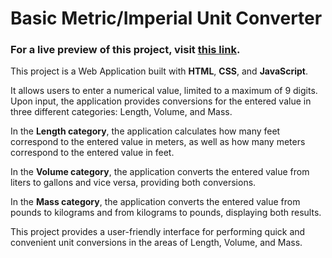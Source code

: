 # Basic Metric/Imperial Unit Converter

### **For a live preview of this project, visit [this link](https://basic-imperial-converter.netlify.app/).**

This project is a Web Application built with **HTML**, **CSS**, and **JavaScript**.

It allows users to enter a numerical value, limited to a maximum of 9 digits. Upon input, the application provides conversions for the entered value in three different categories: Length, Volume, and Mass.

In the **Length category**, the application calculates how many feet correspond to the entered value in meters, as well as how many meters correspond to the entered value in feet.

In the **Volume category**, the application converts the entered value from liters to gallons and vice versa, providing both conversions.

In the **Mass category**, the application converts the entered value from pounds to kilograms and from kilograms to pounds, displaying both results.

This project provides a user-friendly interface for performing quick and convenient unit conversions in the areas of Length, Volume, and Mass.